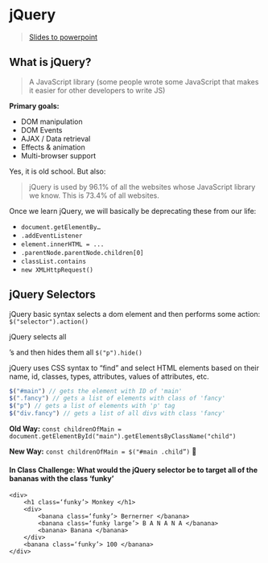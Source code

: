 # jQuery
> [Slides to powerpoint]()

## What is jQuery?
> A JavaScript library (some people wrote some JavaScript that makes it easier for other developers to write JS)

**Primary goals:**
- DOM manipulation
- DOM Events
- AJAX / Data retrieval
- Effects & animation
- Multi-browser support

Yes, it is old school. But also:
> jQuery is used by 96.1% of all the websites whose JavaScript library we know. This is 73.4% of all websites.

Once we learn jQuery, we will basically be deprecating these from our life:
- `document.getElementBy…`
- `.addEventListener`
- `element.innerHTML = ...`
- `.parentNode.parentNode.children[0]`
- `classList.contains`
- `new XMLHttpRequest()`

## jQuery Selectors

jQuery basic syntax selects a dom element and then performs some action:
`$("selector").action()`

jQuery selects all <p>’s and then hides them all
`$("p").hide()`

jQuery uses CSS syntax to “find” and select HTML elements based on their name, id, classes, types, attributes, values of attributes, etc.
```js
$("#main") // gets the element with ID of 'main'
$(".fancy") // gets a list of elements with class of 'fancy'
$("p") // gets a list of elements with 'p' tag
$("div.fancy") // gets a list of all divs with class 'fancy'
 ```

**Old Way:**
`const childrenOfMain = document.getElementById("main").getElementsByClassName("child")`

**New Way:**
`const childrenOfMain = $("#main .child”)` 🎉

#### In Class Challenge: What would the jQuery selector be to target all of the bananas with the class ‘funky’
```
<div>
	<h1 class=‘funky’> Monkey </h1>
	<div>
		<banana class=‘funky’> Bernerner </banana>
		<banana class=‘funky large’> B A N A N A </banana>
		<banana> Banana </banana>
	</div>
	<banana class=‘funky’> 100 </banana>
</div>
```
